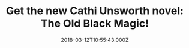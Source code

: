 ---
campaign-uuid: "c-909dc364-2420-4cab-96ad-fccd5d98f1a0"
type: "Preview"
category: "Gifts"
date: "2018-03-12T10:55:43.000Z"
end-date: "2019-05-31T23:59:00.000Z"
disable-form: false
is_promoted: false
has_entry_page: false
title: "Get the new Cathi Unsworth novel: The Old Black Magic!"
competition-description: "<p>The award-winning crime compendium London Noir and author\
  \ of five more novels, Cathi Unsworth, has done it again and she just had published\
  \ her new novel: The Old Black Magic! Her sixth book blends fact and fiction for\
  \ a well researched, evocative tale about one of the weirder outposts of second\
  \ world war British intelligence!</p>\r\n<p>If you were looking for a vocative,\
  \ brilliantly researched, imaginative, and informative book… this one is a must\
  \ for you!</p>"
banner-img: "https://assets.expresslyapp.com/asset-113cca44-49b9-42a9-b1b1-cfe08d4303ee.jpg"
logo-left-href: "https://www.amazon.co.uk"
logo-left-image: "https://assets.expresslyapp.com/9d6dc944-a1a1-4b9a-8932-54981a79676f-thumb.png"
logo-left-title: "Amazon"
has-winner: false
country-restrictions:
- "GB"
---